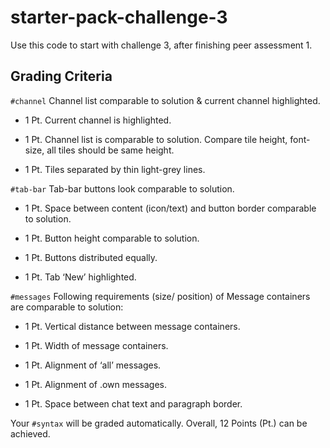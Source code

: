 # starter-pack-challenge-3
Use this code to start with challenge 3, after finishing peer assessment 1.

## Grading Criteria

`#channel`  Channel list comparable to solution & current channel highlighted.  

-   1 Pt. Current channel is highlighted.  
    
-   1 Pt. Channel list is comparable to solution. Compare tile height, font-size, all tiles should be same height.  
    
-   1 Pt. Tiles separated by thin light-grey lines.  
    

`#tab-bar`  Tab-bar buttons look comparable to solution.  

-   1 Pt. Space between content (icon/text) and button border comparable to solution.  
    
-   1 Pt. Button height comparable to solution.  
    
-   1 Pt. Buttons distributed equally.  
    
-   1 Pt. Tab ‘New’ highlighted.  
    

`#messages`  Following requirements (size/ position) of Message containers are comparable to solution:  

-   1 Pt. Vertical distance between message containers.  
    
-   1 Pt. Width of message containers.  
    
-   1 Pt. Alignment of ‘all’ messages.  
    
-   1 Pt. Alignment of .own messages.  
    
-   1 Pt. Space between chat text and paragraph border.  
    

Your  `#syntax`  will be graded automatically. Overall, 12 Points (Pt.) can be achieved.
